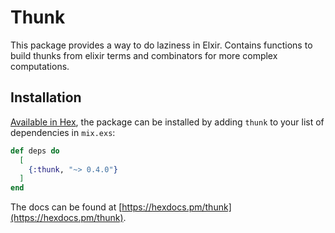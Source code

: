 # Thunk

This package provides a way to do laziness in Elxir. Contains functions to build
thunks from elixir terms and combinators for more complex computations.

## Installation

[Available in Hex](https://hex.pm/docs/publish), the package can be installed
by adding `thunk` to your list of dependencies in `mix.exs`:

```elixir
def deps do
  [
    {:thunk, "~> 0.4.0"}
  ]
end
```

The docs can be found at [https://hexdocs.pm/thunk](https://hexdocs.pm/thunk).
